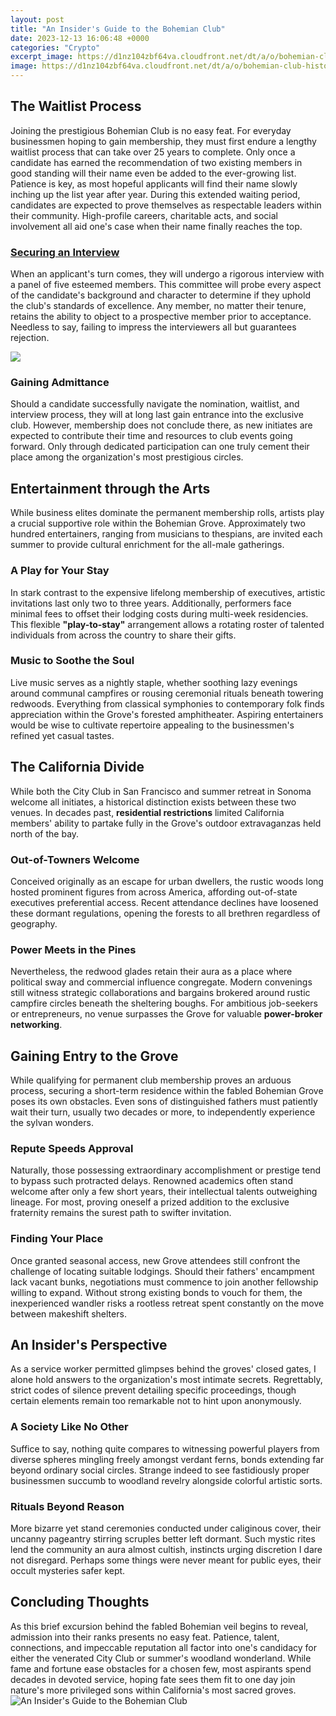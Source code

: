 ```yaml
---
layout: post
title: "An Insider's Guide to the Bohemian Club"
date: 2023-12-13 16:06:48 +0000
categories: "Crypto"
excerpt_image: https://d1nz104zbf64va.cloudfront.net/dt/a/o/bohemian-club-history-membership-and-legacy.jpg
image: https://d1nz104zbf64va.cloudfront.net/dt/a/o/bohemian-club-history-membership-and-legacy.jpg
---
```


## The Waitlist Process
Joining the prestigious Bohemian Club is no easy feat. For everyday businessmen hoping to gain membership, they must first endure a lengthy waitlist process that can take over 25 years to complete. Only once a candidate has earned the recommendation of two existing members in good standing will their name even be added to the ever-growing list. 
Patience is key, as most hopeful applicants will find their name slowly inching up the list year after year. During this extended waiting period, candidates are expected to prove themselves as respectable leaders within their community. High-profile careers, charitable acts, and social involvement all aid one's case when their name finally reaches the top.
### [Securing an Interview](https://store.fi.io.vn/womens-crazy-beagle-lady-dog-lover-v-neck-t-shirt/women&)
When an applicant's turn comes, they will undergo a rigorous interview with a panel of five esteemed members. This committee will probe every aspect of the candidate's background and character to determine if they uphold the club's standards of excellence. Any member, no matter their tenure, retains the ability to object to a prospective member prior to acceptance. Needless to say, failing to impress the interviewers all but guarantees rejection.

![](https://cdn.britannica.com/79/199879-050-3913C04E/Members-Ronald-Reagan-California-Vice-Bohemian-Club-1967.jpg)
### **Gaining Admittance** 
Should a candidate successfully navigate the nomination, waitlist, and interview process, they will at long last gain entrance into the exclusive club. However, membership does not conclude there, as new initiates are expected to contribute their time and resources to club events going forward. Only through dedicated participation can one truly cement their place among the organization's most prestigious circles.
## Entertainment through the Arts
While business elites dominate the permanent membership rolls, artists play a crucial supportive role within the Bohemian Grove. Approximately two hundred entertainers, ranging from musicians to thespians, are invited each summer to provide cultural enrichment for the all-male gatherings. 
### **A Play for Your Stay**
In stark contrast to the expensive lifelong membership of executives, artistic invitations last only two to three years. Additionally, performers face minimal fees to offset their lodging costs during multi-week residencies. This flexible **"play-to-stay"** arrangement allows a rotating roster of talented individuals from across the country to share their gifts.
### **Music to Soothe the Soul** 
Live music serves as a nightly staple, whether soothing lazy evenings around communal campfires or rousing ceremonial rituals beneath towering redwoods. Everything from classical symphonies to contemporary folk finds appreciation within the Grove's forested amphitheater. Aspiring entertainers would be wise to cultivate repertoire appealing to the businessmen's refined yet casual tastes.
## The California Divide  
While both the City Club in San Francisco and summer retreat in Sonoma welcome all initiates, a historical distinction exists between these two venues. In decades past, **residential restrictions** limited California members' ability to partake fully in the Grove's outdoor extravaganzas held north of the bay. 
### **Out-of-Towners Welcome**
Conceived originally as an escape for urban dwellers, the rustic woods long hosted prominent figures from across America, affording out-of-state executives preferential access. Recent attendance declines have loosened these dormant regulations, opening the forests to all brethren regardless of geography. 
### **Power Meets in the Pines**
Nevertheless, the redwood glades retain their aura as a place where political sway and commercial influence congregate. Modern convenings still witness strategic collaborations and bargains brokered around rustic campfire circles beneath the sheltering boughs. For ambitious job-seekers or entrepreneurs, no venue surpasses the Grove for valuable **power-broker networking**.
## Gaining Entry to the Grove 
While qualifying for permanent club membership proves an arduous process, securing a short-term residence within the fabled Bohemian Grove poses its own obstacles. Even sons of distinguished fathers must patiently wait their turn, usually two decades or more, to independently experience the sylvan wonders. 
### **Repute Speeds Approval** 
Naturally, those possessing extraordinary accomplishment or prestige tend to bypass such protracted delays. Renowned academics often stand welcome after only a few short years, their intellectual talents outweighing lineage. For most, proving oneself a prized addition to the exclusive fraternity remains the surest path to swifter invitation.
### **Finding Your Place**
Once granted seasonal access, new Grove attendees still confront the challenge of locating suitable lodgings. Should their fathers' encampment lack vacant bunks, negotiations must commence to join another fellowship willing to expand. Without strong existing bonds to vouch for them, the inexperienced wandler risks a rootless retreat spent constantly on the move between makeshift shelters.  
## An Insider's Perspective
As a service worker permitted glimpses behind the groves' closed gates, I alone hold answers to the organization's most intimate secrets. Regrettably, strict codes of silence prevent detailing specific proceedings, though certain elements remain too remarkable not to hint upon anonymously.
### **A Society Like No Other** 
Suffice to say, nothing quite compares to witnessing powerful players from diverse spheres mingling freely amongst verdant ferns, bonds extending far beyond ordinary social circles. Strange indeed to see fastidiously proper businessmen succumb to woodland revelry alongside colorful artistic sorts.  
### **Rituals Beyond Reason**
More bizarre yet stand ceremonies conducted under caliginous cover, their uncanny pageantry stirring scruples better left dormant. Such mystic rites lend the community an aura almost cultish, instincts urging discretion I dare not disregard. Perhaps some things were never meant for public eyes, their occult mysteries safer kept.
## Concluding Thoughts
As this brief excursion behind the fabled Bohemian veil begins to reveal, admission into their ranks presents no easy feat. Patience, talent, connections, and impeccable reputation all factor into one's candidacy for either the venerated City Club or summer's woodland wonderland. While fame and fortune ease obstacles for a chosen few, most aspirants spend decades in devoted service, hoping fate sees them fit to one day join nature's more privileged sons within California's most sacred groves.
![An Insider's Guide to the Bohemian Club](https://d1nz104zbf64va.cloudfront.net/dt/a/o/bohemian-club-history-membership-and-legacy.jpg)